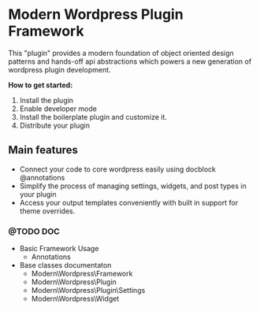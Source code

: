 # Modern Wordpress Plugin Framework
This "plugin" provides a modern foundation of object oriented design patterns and hands-off api abstractions which powers a new generation of wordpress plugin development.

**How to get started:**

1. Install the plugin
2. Enable developer mode
3. Install the boilerplate plugin and customize it.
4. Distribute your plugin

## Main features

* Connect your code to core wordpress easily using docblock @annotations
* Simplify the process of managing settings, widgets, and post types in your plugin
* Access your output templates conveniently with built in support for theme overrides.


### @TODO DOC

* Basic Framework Usage
  - Annotations
* Base classes documentaton
  - Modern\Wordpress\Framework  
  - Modern\Wordpress\Plugin
  - Modern\Wordpress\Plugin\Settings
  - Modern\Wordpress\Widget
